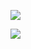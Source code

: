 <a target="_blank" href="https://infostart.ru/1c/articles/2190404/"><img style="border:0px;" src="https://infostart.ru/bitrix/templates/sandbox_empty/assets/tpl/abo/img/logo.svg"></a>

<a target="_blank" href="https://timeweb.cloud/?i=118883"><img style="border:0px;" src="https://wm.timeweb.ru/images/posters/300x250/300x250-18.jpg"></a>

